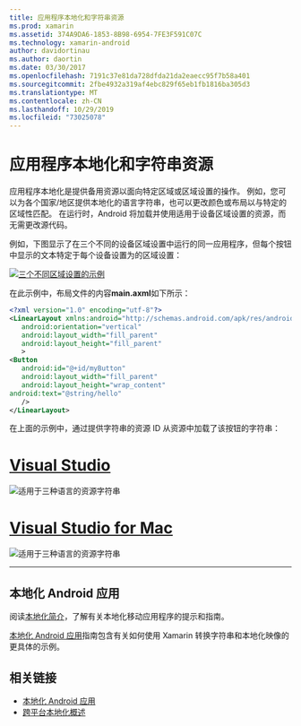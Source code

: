 ```yaml
---
title: 应用程序本地化和字符串资源
ms.prod: xamarin
ms.assetid: 374A9DA6-1853-8B98-6954-7FE3F591C07C
ms.technology: xamarin-android
author: davidortinau
ms.author: daortin
ms.date: 03/30/2017
ms.openlocfilehash: 7191c37e81da728dfda21da2eaecc95f7b58a401
ms.sourcegitcommit: 2fbe4932a319af4ebc829f65eb1fb1816ba305d3
ms.translationtype: MT
ms.contentlocale: zh-CN
ms.lasthandoff: 10/29/2019
ms.locfileid: "73025078"
---
```

# <a name="application-localization-and-string-resources"></a>应用程序本地化和字符串资源

应用程序本地化是提供备用资源以面向特定区域或区域设置的操作。 例如，您可以为各个国家/地区提供本地化的语言字符串，也可以更改颜色或布局以与特定的区域性匹配。 在运行时，Android 将加载并使用适用于设备区域设置的资源，而无需更改源代码。

例如，下图显示了在三个不同的设备区域设置中运行的同一应用程序，但每个按钮中显示的文本特定于每个设备设置为的区域设置：

[![三个不同区域设置的示例](application-localization-images/01-click-me-sml.png)](application-localization-images/01-click-me.png#lightbox)

在此示例中，布局文件的内容**main.axml**如下所示：

```xml
<?xml version="1.0" encoding="utf-8"?>
<LinearLayout xmlns:android="http://schemas.android.com/apk/res/android"
   android:orientation="vertical"
   android:layout_width="fill_parent"
   android:layout_height="fill_parent"
   >
<Button  
   android:id="@+id/myButton"
   android:layout_width="fill_parent"
   android:layout_height="wrap_content"
android:text="@string/hello"
   />
</LinearLayout>
```

在上面的示例中，通过提供字符串的资源 ID 从资源中加载了该按钮的字符串：

# <a name="visual-studiotabwindows"></a>[Visual Studio](#tab/windows)

![适用于三种语言的资源字符串](application-localization-images/02-resource-strings-vs.png)

# <a name="visual-studio-for-mactabmacos"></a>[Visual Studio for Mac](#tab/macos)

![适用于三种语言的资源字符串](application-localization-images/02-resource-strings-xs.png)

-----

## <a name="localizing-android-apps"></a>本地化 Android 应用

阅读[本地化简介](~/cross-platform/app-fundamentals/localization.md)，了解有关本地化移动应用程序的提示和指南。

[本地化 Android 应用](~/android/app-fundamentals/localization.md)指南包含有关如何使用 Xamarin 转换字符串和本地化映像的更具体的示例。

## <a name="related-links"></a>相关链接

- [本地化 Android 应用](~/android/app-fundamentals/localization.md)
- [跨平台本地化概述](~/cross-platform/app-fundamentals/localization.md)
